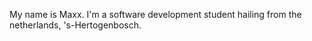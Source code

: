 
My name is Maxx. I'm a software development student hailing from the netherlands, 's-Hertogenbosch.